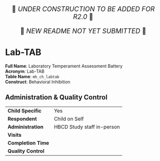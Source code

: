 <p style="text-align: center; font-size: 1.5em;">🚧 <i>UNDER CONSTRUCTION TO BE ADDED FOR R2.0</i> 🚧 </p>
<p style="text-align: center; font-size: 1.5em;">🚧 <i>NEW README NOT YET SUBMITTED</i> 🚧 </p>


# Lab-TAB

**Full Name**: Laboratory Temperament Assessment Battery              
**Acronym**: Lab-TAB                         
**Table Name**: `mh_ch_labtab`       
**Construct**: Behavioral Inhibition


## Administration & Quality Control

<table class="table-no-vertical-lines" style="width: 100%; border-collapse: collapse; table-layout: fixed;">
<tbody>
<tr><td><b>Child Specific</b></td>
<td>Yes</td></tr>
<tr><td><b>Respondent</b></td>
<td>Child on Self</td></tr>
<tr><td><b>Administration</b></td>
<td style="word-wrap: break-word; white-space: normal;">HBCD Study staff in-person</td></tr>
<tr><td><b>Visits</b></td>
<td></td></tr>
<tr><td><b>Completion Time</b></td>
<td></td></tr>
<tr><td><b>Quality Control</b></td>
<td style="word-wrap: break-word; white-space: normal;"></td></tr>
</tbody>
</table>
